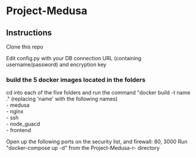 # Project-Medusa
## Instructions
Clone this repo 

Edit config.py with your DB connection URL (containing username/password) and encryption key
### build the 5 docker images located in the folders
 cd into each of the five folders and run the command "docker build -t name ." (replacing 'name' with the following names)   
    - medusa      
    - nginx      
    - ssh     
    - node_guacd    
    - frontend
  
 
 Open up the following ports on the security list, and firewall: 80, 3000
 Run "docker-compose up -d" from the Project-Medusa-r- directory 
    
